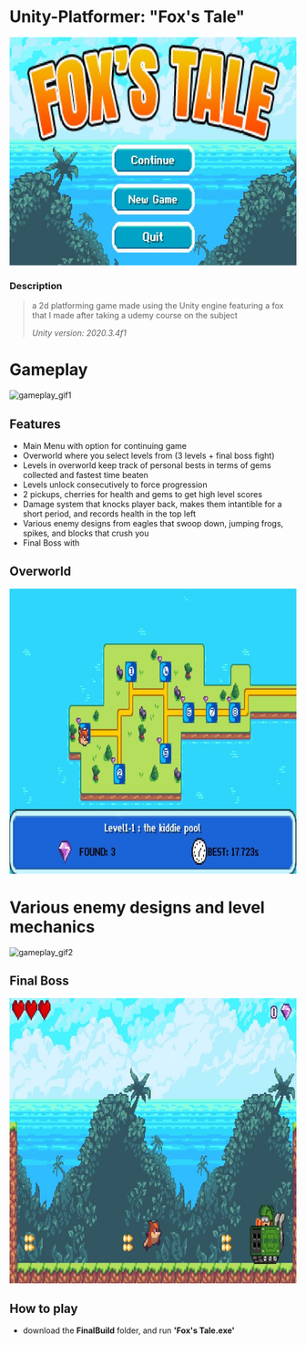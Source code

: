 # Unity-Platformer: "Fox's Tale"
<img src="./images/Capture.JPG" alt="Main Menu" height="400" width="900">

### Description
> a 2d platforming game made using the Unity engine featuring a fox that I made after taking a udemy course on the subject
>
> *Unity version: 2020.3.4f1*

# Gameplay

<img src="./gifs/game_play_gif1.gif" alt="gameplay_gif1" width="900" height="500">



## Features
- Main Menu with option for continuing game
- Overworld where you select levels from (3 levels + final boss fight)
- Levels in overworld keep track of personal bests in terms of gems collected and fastest time beaten
- Levels unlock consecutively to force progression
- 2 pickups, cherries for health and gems to get high level scores
- Damage system that knocks player back, makes them intantible for a short period, and records health in the top left
- Various enemy designs from eagles that swoop down, jumping frogs, spikes, and blocks that crush you
- Final Boss with 

## Overworld
<img src="./images/overworld.JPG" alt="final boss" width="900" height="500">

# Various enemy designs and level mechanics
<img src="./gifs/game_play_gif2.gif" alt="gameplay_gif2" width="900" height="500">

## Final Boss
<img src="./images/tankboss.JPG" alt="final boss" width="900" height="500">


## How to play
- download the **FinalBuild** folder, and run **'Fox's Tale.exe'**




